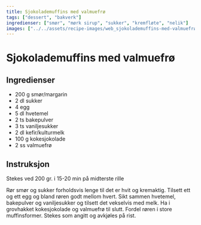 ```yaml
---
title: Sjokolademuffins med valmuefrø
tags: ["dessert", "bakverk"]
ingredienser: ["smør", "mørk sirup", "sukker", "kremfløte", "nelik"]
images: ["../../assets/recipe-images/web_sjokolademuffins-med-valmuefrø.jpg"]
---
```


# Sjokolademuffins med valmuefrø

## Ingredienser

- 200 g smør/margarin
- 2 dl sukker
- 4 egg
- 5 dl hvetemel
- 2 ts bakepulver
- 3 ts vaniljesukker
- 2 dl kefir/kulturmelk
- 100 g kokesjokolade
- 2 ss valmuefrø

## Instruksjon

Stekes ved 200 gr. i 15-20 min på midterste rille

Rør smør og sukker forholdsvis lenge til det er hvit og kremaktig. Tilsett ett og ett egg og bland røren godt mellom hvert. Sikt sammen hvetemel, bakepulver og vaniljesukker og tilsett det vekselvis med melk. Ha i grovhakket kokesjokolade og valmuefrø til slutt. Fordel røren i store muffinsformer. Stekes som angitt og avkjøles på rist.
